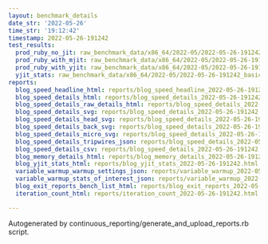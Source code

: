 ```yaml
---
layout: benchmark_details
date_str: '2022-05-26'
time_str: '19:12:42'
timestamp: 2022-05-26-191242
test_results:
  prod_ruby_no_jit: raw_benchmark_data/x86_64/2022-05/2022-05-26-191242_basic_benchmark_prod_ruby_no_jit.json
  prod_ruby_with_mjit: raw_benchmark_data/x86_64/2022-05/2022-05-26-191242_basic_benchmark_prod_ruby_with_mjit.json
  prod_ruby_with_yjit: raw_benchmark_data/x86_64/2022-05/2022-05-26-191242_basic_benchmark_prod_ruby_with_yjit.json
  yjit_stats: raw_benchmark_data/x86_64/2022-05/2022-05-26-191242_basic_benchmark_yjit_stats.json
reports:
  blog_speed_headline_html: reports/blog_speed_headline_2022-05-26-191242.html
  blog_speed_details_html: reports/blog_speed_details_2022-05-26-191242.html
  blog_speed_details_raw_details_html: reports/blog_speed_details_2022-05-26-191242.raw_details.html
  blog_speed_details_svg: reports/blog_speed_details_2022-05-26-191242.svg
  blog_speed_details_head_svg: reports/blog_speed_details_2022-05-26-191242.head.svg
  blog_speed_details_back_svg: reports/blog_speed_details_2022-05-26-191242.back.svg
  blog_speed_details_micro_svg: reports/blog_speed_details_2022-05-26-191242.micro.svg
  blog_speed_details_tripwires_json: reports/blog_speed_details_2022-05-26-191242.tripwires.json
  blog_speed_details_csv: reports/blog_speed_details_2022-05-26-191242.csv
  blog_memory_details_html: reports/blog_memory_details_2022-05-26-191242.html
  blog_yjit_stats_html: reports/blog_yjit_stats_2022-05-26-191242.html
  variable_warmup_warmup_settings_json: reports/variable_warmup_2022-05-26-191242.warmup_settings.json
  variable_warmup_stats_of_interest_json: reports/variable_warmup_2022-05-26-191242.stats_of_interest.json
  blog_exit_reports_bench_list_html: reports/blog_exit_reports_2022-05-26-191242.bench_list.html
  iteration_count_html: reports/iteration_count_2022-05-26-191242.html

---
```

Autogenerated by continuous_reporting/generate_and_upload_reports.rb script.
